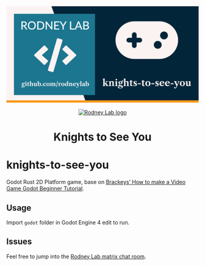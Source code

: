 <img src="./images/rodneylab-github-knights-to-see-you.png" alt="Rodney Lab Knights to See You Git Hub banner">

<p align="center">
  <a aria-label="Open Rodney Lab site" href="https://rodneylab.com" rel="nofollow noopener noreferrer">
    <img alt="Rodney Lab logo" src="https://rodneylab.com/assets/icon.png" width="60" />
  </a>
</p>
<h1 align="center">
  Knights to See You
</h1>

# knights-to-see-you

Godot Rust 2D Platform game, base on [Brackeys&rsquo; How to make a Video Game Godot Beginner Tutorial](https://www.youtube.com/watch?v=LOhfqjmasi0).

## Usage

Import `godot` folder in Godot Engine 4 edit to run.

## Issues

Feel free to jump into the
[Rodney Lab matrix chat room](https://matrix.to/#/%23rodney:matrix.org).
